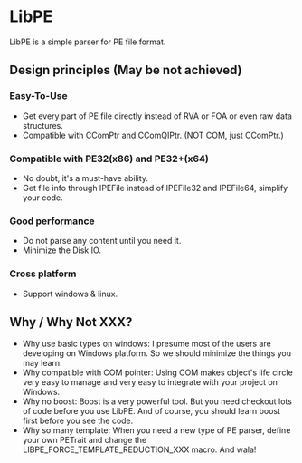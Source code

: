 # LibPE
LibPE is a simple parser for PE file format.

## Design principles (May be not achieved)
### Easy-To-Use
* Get every part of PE file directly instead of RVA or FOA or even raw data structures.
* Compatible with CComPtr and CComQIPtr. (NOT COM, just CComPtr.)

### Compatible with PE32(x86) and PE32+(x64)
* No doubt, it's a must-have ability.
* Get file info through IPEFile instead of IPEFile32 and IPEFile64, simplify your code.

### Good performance
* Do not parse any content until you need it.
* Minimize the Disk IO.

### Cross platform
* Support windows & linux.

## Why / Why Not XXX?
* Why use basic types on windows: I presume most of the users are developing on Windows platform. So we should minimize the things you may learn.
* Why compatible with COM pointer: Using COM makes object's life circle very easy to manage and very easy to integrate with your project on Windows.
* Why no boost: Boost is a very powerful tool. But you need checkout lots of code before you use LibPE. And of course, you should learn boost first before you see the code.
* Why so many template: When you need a new type of PE parser, define your own PETrait and change the LIBPE_FORCE_TEMPLATE_REDUCTION_XXX macro. And wala! 